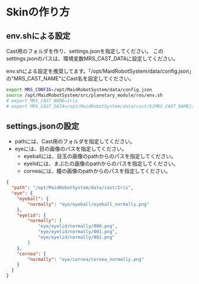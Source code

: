 # Skinの作り方

## env.shによる設定

Cast用のフォルダを作り、settings.jsonを指定してください。
このsettings.jsonのパスは、環境変数MRS_CAST_DATAに設定してください。

env.shによる設定を推奨してます。「/opt/MaidRobotSystem/data/config.json」の"MRS_CAST_NAME"にCast名を設定してください。

```bash
export MRS_CONFIG=/opt/MaidRobotSystem/data/config.json
source /opt/MaidRobotSystem/src/planetary_module/ros/env.sh
# export MRS_CAST_NAME=Iris
# export MRS_CAST_DATA=/opt/MaidRobotSystem/data/cast/${MRS_CAST_NAME}/settings.json
```


## settings.jsonの設定

* pathには、Cast用のフォルダを指定してください。
* eyeには、目の画像のパスを指定してください。
  * eyeballには、目玉の画像のpathからのパスを指定してください。
  * eyelidには、まぶたの画像のpathからのパスを指定してください。
  * corneaには、瞳の画像のpathからのパスを指定してください。

```json
{
  "path": "/opt/MaidRobotSystem/data/cast/Iris",
  "eye": {
    "eyeball": {
        "normally": "eye/eyeball/eyeball_normally.png"
    },
    "eyelid": {
        "normally": [
            "eye/eyelid/normally/000.png",
            "eye/eyelid/normally/001.png",
            "eye/eyelid/normally/002.png"
        ]
    },
    "cornea": {
        "normally": "eye/cornea/cornea_normally.png"
    }
  }
}
```
